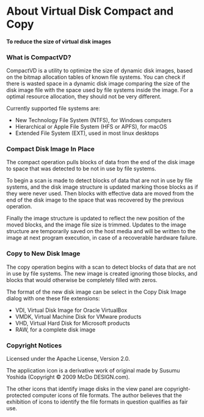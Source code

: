 # About Virtual Disk Compact and Copy

#### To reduce the size of virtual disk images

### What is CompactVD?

CompactVD is a utility to optimize the size of dynamic disk images, based on
 the bitmap allocation tables of known file systems. You can check if there is
 wasted space in a dynamic disk image comparing the size of the disk image file
 with the space used by file systems inside the image. For a optimal resource
 allocation, they should not be very different.

Currently supported file systems are:
* New Technology File System (NTFS), for Windows computers
* Hierarchical or Apple File System (HFS or APFS), for macOS
* Extended File System (EXT), used in most linux desktops

### Compact Disk Image In Place

The compact operation pulls blocks of data from the end of the disk image to
 space that was detected to be not in use by file systems.

To begin a scan is made to detect blocks of data that are not in use by file
 systems, and the disk image structure is updated marking those blocks as if
 they were never used. Then blocks with effective data are moved from the end
 of the disk image to the space that was recovered by the previous operation.

Finally the image structure is updated to reflect the new position of the moved
 blocks, and the image file size is trimmed. Updates to the image structure are
 temporarily saved on the host media and will be written to the image at next
 program execution, in case of a recoverable hardware failure. 

### Copy to New Disk Image

The copy operation begins with a scan to detect blocks of data that are not in
 use by file systems. The new image is created ignoring those blocks, and blocks
 that would otherwise be completely filled with zeros.

The format of the new disk image can be select in the Copy Disk Image dialog with
 one these file extensions:
* VDI, Virtual Disk Image for Oracle VirtualBox
* VMDK, Virtual Machine Disk for VMware products
* VHD, Virtual Hard Disk for Microsoft products
* RAW, for a complete disk image

### Copyright Notices

Licensed under the Apache License, Version 2.0.

The application icon is a derivative work of original made by Susumu Yoshida
 (Copyright © 2009 McDo DESIGN.com).

The other icons that identify image disks in the view panel are copyright-protected
 computer icons of file formats. The author believes that the exhibition of icons
 to identify the file formats in question qualifies as fair use.
 